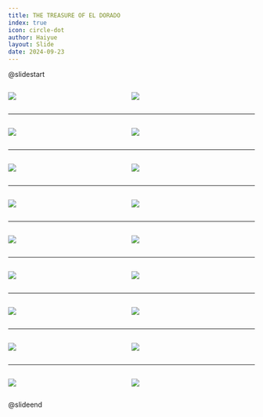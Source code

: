 ```yaml
---
title: THE TREASURE OF EL DORADO
index: true
icon: circle-dot
author: Haiyue
layout: Slide
date: 2024-09-23
---
```

 
@slidestart

<div style="display:flex">
<div style="flex:1">

![](/reading/english/Level-U/THE%20TREASURE%20OF%20EL%20DORADO/001.webp)
</div>
<div style="flex:1">

![](/reading/english/Level-U/THE%20TREASURE%20OF%20EL%20DORADO/002.webp)
</div>
</div>

---

<div style="display:flex">
<div style="flex:1">

![](/reading/english/Level-U/THE%20TREASURE%20OF%20EL%20DORADO/003.webp)
</div>
<div style="flex:1">

![](/reading/english/Level-U/THE%20TREASURE%20OF%20EL%20DORADO/004.webp)
</div>
</div>

---

<div style="display:flex">
<div style="flex:1">

![](/reading/english/Level-U/THE%20TREASURE%20OF%20EL%20DORADO/005.webp)
</div>
<div style="flex:1">

![](/reading/english/Level-U/THE%20TREASURE%20OF%20EL%20DORADO/006.webp)
</div>
</div>

---

<div style="display:flex">
<div style="flex:1">

![](/reading/english/Level-U/THE%20TREASURE%20OF%20EL%20DORADO/007.webp)
</div>
<div style="flex:1">

![](/reading/english/Level-U/THE%20TREASURE%20OF%20EL%20DORADO/008.webp)
</div>
</div>

---

<div style="display:flex">
<div style="flex:1">

![](/reading/english/Level-U/THE%20TREASURE%20OF%20EL%20DORADO/009.webp)
</div>
<div style="flex:1">

![](/reading/english/Level-U/THE%20TREASURE%20OF%20EL%20DORADO/010.webp)
</div>
</div>

---

<div style="display:flex">
<div style="flex:1">

![](/reading/english/Level-U/THE%20TREASURE%20OF%20EL%20DORADO/011.webp)
</div>
<div style="flex:1">

![](/reading/english/Level-U/THE%20TREASURE%20OF%20EL%20DORADO/012.webp)
</div>
</div>

---

<div style="display:flex">
<div style="flex:1">

![](/reading/english/Level-U/THE%20TREASURE%20OF%20EL%20DORADO/013.webp)
</div>
<div style="flex:1">

![](/reading/english/Level-U/THE%20TREASURE%20OF%20EL%20DORADO/014.webp)
</div>
</div>

---

<div style="display:flex">
<div style="flex:1">

![](/reading/english/Level-U/THE%20TREASURE%20OF%20EL%20DORADO/015.webp)
</div>
<div style="flex:1">

![](/reading/english/Level-U/THE%20TREASURE%20OF%20EL%20DORADO/016.webp)
</div>
</div>

---

<div style="display:flex">
<div style="flex:1">

![](/reading/english/Level-U/THE%20TREASURE%20OF%20EL%20DORADO/017.webp)
</div>
<div style="flex:1">

![](/reading/english/Level-U/THE%20TREASURE%20OF%20EL%20DORADO/018.webp)
</div>
</div>

@slideend